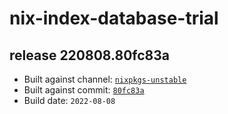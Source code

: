 # nix-index-database-trial
## release 220808.80fc83a
- Built against channel: [`nixpkgs-unstable`](https://github.com/nixos/nixpkgs/tree/nixpkgs-unstable)
- Built against commit: [`80fc83a`](https://github.com/NixOS/nixpkgs/commit/80fc83ad314fe701766ee66ac8286307d65b39e3)
- Build date: `2022-08-08`

